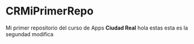 # CRMiPrimerRepo
Mi primer repositorio del curso de Apps **Ciudad Real**
hola estas
esta es la segundad modifica